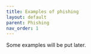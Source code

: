 ```yaml
---
title: Examples of phishing
layout: default
parent: Phishing
nav_order: 1
---
```



Some examples will be put later.